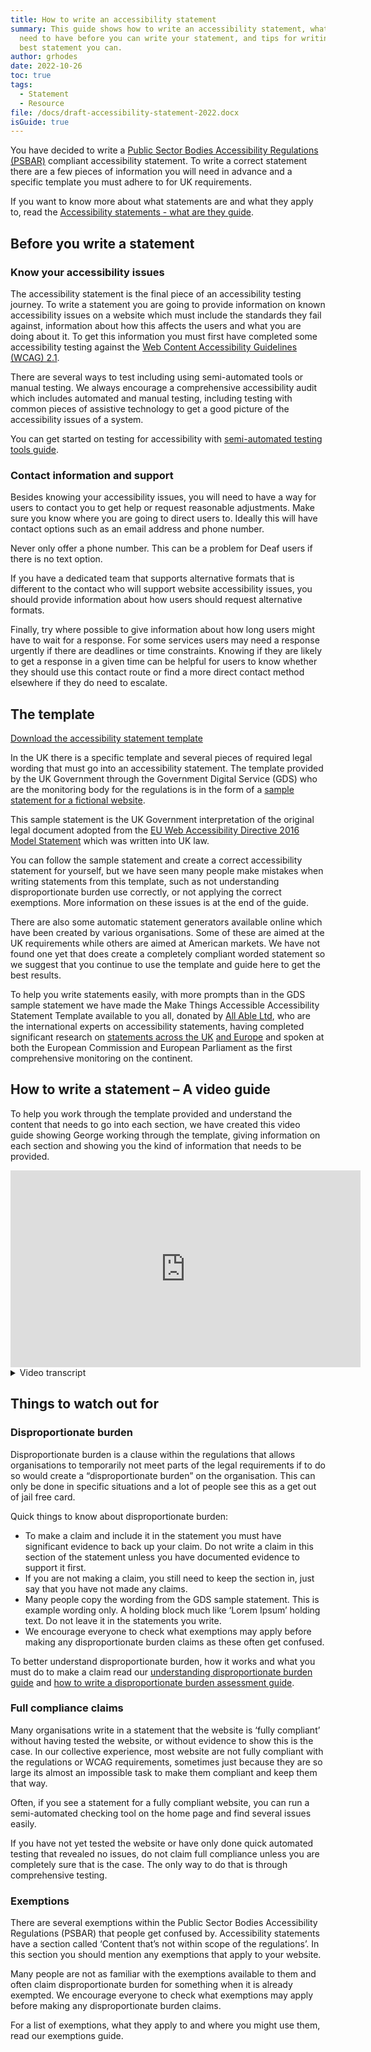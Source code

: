 ```yaml
---
title: How to write an accessibility statement
summary: This guide shows how to write an accessibility statement, what you will
  need to have before you can write your statement, and tips for writing the
  best statement you can.
author: grhodes
date: 2022-10-26
toc: true
tags:
  - Statement
  - Resource
file: /docs/draft-accessibility-statement-2022.docx
isGuide: true
---
```

You have decided to write a [Public Sector Bodies Accessibility Regulations (PSBAR)](https://www.makethingsaccessible.com/guides/what-are-the-public-sector-bodies-accessibility-regulations/) compliant accessibility statement. To write a correct statement there are a few pieces of information you will need in advance and a specific template you must adhere to for UK requirements.

If you want to know more about what statements are and what they apply to, read the [Accessibility statements - what are they guide](https://www.makethingsaccessible.com/guides/accessibility-statements-what-are-they/).

## Before you write a statement

### Know your accessibility issues

The accessibility statement is the final piece of an accessibility testing journey. To write a statement you are going to provide information on known accessibility issues on a website which must include the standards they fail against, information about how this affects the users and what you are doing about it. To get this information you must first have completed some accessibility testing against the [Web Content Accessibility Guidelines (WCAG) 2.1](https://www.w3.org/TR/WCAG21/).

There are several ways to test including using semi-automated tools or manual testing. We always encourage a comprehensive accessibility audit which includes automated and manual testing, including testing with common pieces of assistive technology to get a good picture of the accessibility issues of a system.

You can get started on testing for accessibility with [semi-automated testing tools guide](https://www.makethingsaccessible.com/guides/semi-automated-accessibility-testing-tools/).

### Contact information and support

Besides knowing your accessibility issues, you will need to have a way for users to contact you to get help or request reasonable adjustments. Make sure you know where you are going to direct users to. Ideally this will have contact options such as an email address and phone number.

<div class="callout__info"><span class="callout__icon"></span><span class="callout__text">Never only offer a phone number. This can be a problem for Deaf users if there is no text option.</span></div>

If you have a dedicated team that supports alternative formats that is different to the contact who will support website accessibility issues, you should provide information about how users should request alternative formats.

Finally, try where possible to give information about how long users might have to wait for a response. For some services users may need a response urgently if there are deadlines or time constraints. Knowing if they are likely to get a response in a given time can be helpful for users to know whether they should use this contact route or find a more direct contact method elsewhere if they do need to escalate.

## The template

[Download the accessibility statement template](/docs/draft-accessibility-statement-2022.docx)

In the UK there is a specific template and several pieces of required legal wording that must go into an accessibility statement. The template provided by the UK Government through the Government Digital Service (GDS) who are the monitoring body for the regulations is in the form of a [sample statement for a fictional website](https://www.gov.uk/government/publications/sample-accessibility-statement/sample-accessibility-statement-for-a-fictional-public-sector-website).

This sample statement is the UK Government interpretation of the original legal document adopted from the [EU Web Accessibility Directive 2016 Model Statement](https://www.legislation.gov.uk/eudn/2018/1523/2020-12-31) which was written into UK law.

You can follow the sample statement and create a correct accessibility statement for yourself, but we have seen many people make mistakes when writing statements from this template, such as not understanding disproportionate burden use correctly, or not applying the correct exemptions. More information on these issues is at the end of the guide.

There are also some automatic statement generators available online which have been created by various organisations. Some of these are aimed at the UK requirements while others are aimed at American markets. We have not found one yet that does create a completely compliant worded statement so we suggest that you continue to use the template and guide here to get the best results.

To help you write statements easily, with more prompts than in the GDS sample statement we have made the Make Things Accessible Accessibility Statement Template available to you all, donated by [All Able Ltd](https://www.allable.co.uk/), who are the international experts on accessibility statements, having completed significant research on [statements across the UK](https://www.allable.co.uk/research/accessibility-statements-v4) [and Europe](https://www.allable.co.uk/research/accessibility-statements-v3) and spoken at both the European Commission and European Parliament as the first comprehensive monitoring on the continent.

## How to write a statement – A video guide

To help you work through the template provided and understand the content that needs to go into each section, we have created this video guide showing George working through the template, giving information on each section and showing you the kind of information that needs to be provided.

<iframe width="560" height="315" src="https://www.youtube-nocookie.com/embed/LL-6q2AU8t4" title="YouTube video player" frameborder="0" allow="accelerometer; autoplay; clipboard-write; encrypted-media; gyroscope; picture-in-picture" allowfullscreen></iframe>

<details><summary>Video transcript</summary>Hi everyone, welcome to this introduction to accessibility statements including how to write an accessibility statement.
What I've got in front of me is the accessibility statement template that we're putting up on makethingsaccessible.com and this is the template that you can download from the how to write an accessibility statement guide.
It's based off the GDS sample template.
It conforms to the UK required standards and has all the required information and what we'd be doing today is we'll be going through and showing you how to fill this out, showing you some of the complexities with some of these sections, and a few things to watch out for.
Hopefully this will be a useful guide to you filling out your own accessibility statements.
So, let's dive into it.
This is the accessibility statement template.
As I've mentioned, we'll start from the top and do a little quick run through of the various sections explaining what they're for, and then I will go through again and show you how to fill out each section. 
We start off with a little introduction.
This just gives a flavour of what the statement applies to and who owns the website.
Then we come to a how accessible this website is section.
This is just a not required section, it's optional.
But it's part of the standard template, so we can keep it in and point below.
You can also provide additional extra information here if you've got further things that you want to say about the state of the website.
Then we've got the feedback and contact information.
Very important section that's there to let users know that if they do have a problem and they need to get in contact with somebody or if they need an alternative format, they can get that information here.
Then we come onto the reporting accessibility problems with this website.
This is a legally required section.
It's similar to the feedback bit but will also still need to remain.
The enforcement procedures, again, a legally required piece of information for anyone that's writing a Public Sector Bodies, (websites and mobile applications) Accessibility Regulations 2018 compliance statement.
And then we've got an optional section contacting us by phone or visiting us in person. 
If you do have a way for people to come and visit you physically or other phone options, you can always list them here as well.
Then we get into the real meat of the statement. 
So, we've got the technical information about this website accessibility section. 
This is a legally required statement that you are trying to make things as compliant as possible.
Compliance status identifies how compliant you are, and you pick one of the three options.
Non accessible content is the overarching heading to the following three subheading areas, of which we've got non-compliance with the accessibility regulations.
This is where your list the outcomes of any of your accessibility testing including any WCAG success criteria and failures you may have.
And then we've got the disproportionate burden sections.
So, this is where you will list any disproportionate burden claims that you are making or let people know that you're not making any claims.
Then the third of the three subsections we've got content that's not within scope of the accessibility regulations.
Now this is where you list all your exemptions, and we'll go through each one of these in just a moment.
And then finally, we have the preparation of this accessibility statement section.
This is another required thing where we say when the statement was prepared, when it was last reviewed, when the tests will last carried out, and some information about how those tests were carried out.
So, let's go through the template.
I'll walk you through it and a lot more detail and we can hopefully come out with a very compliantly worded accessibility statement.
So, let's pick a website, we'll say this is the accessibility statement for make things accessible.
This could be any website, so for whatever website you're writing this statement for that goes there again.
As we've mentioned in the guides before, try to make sure that you're writing really one statement per system, or one statement per website.
That's the best way to do it, to keep the issues kind of focused on the platform at hand.
So, first things first, we've got this introduction section.
Now there are two statements here that we have to keep in, two lines that have to stay there.
They're legally required.
And I've got a bit of an explanation just before that to explain that notes are surrounded by square brackets and this will help anyone identify where note requirements are still there, and obviously by the end we should have nothing left that includes this square brackets.
What I'm going to do is I'm going to remove those notes because we want to end up with a finalised statement, so this accessibility statement applies to, and then what we're going to put in here is we're going to put in the scope of the statement, e.g. the website or domain to which the statement applies.
So, we're going to take out that draft text.
Remember this is legally required.
And we're going to say this applies to www.MakeThingsAccessible.com.
So now we know this statement applies to this particular domain.
Next section, another note, use the section below to make a brief general statement about what the website allows disabled users to do.
If you're testing says one of the features below and not true, remove them.
So, this is about how accessible the website is, and we've also made the website text as simple as possible to understand, et cetera, et cetera.
This is from the sample statement, so we don't need that note as before.
This website is run by. 
In this case, it's not actually run by a public sector body, it's run by me, George Rhodes. 
However, in the event that you are writing your own accessibility statements, what you'll be putting in here is this website is run by the public sector body.
OK.
And this will be your organizational name, for example, the name of your university, the name of your college, your Council, or whichever other organization you are representing with this statement.
So, this website is run by public sector body.
We've also made the website text as simple as possible to understand.
AbilityNet has advice on making your device easier to use if you have a disability.
This goes to my computer my way, a very useful site that's always good to help direct users too if they do need some support.
So, we leave that in.
The next section how accessible this website is now this is a section that comes from the government template.
Normally it would have a little bit more information including bullet points that say you should be able to zoom.
You should be able to do this, that and the other.
Of course you should, it's the legal requirement. 
However, we're kind of duplicating that information further down where we go into detail about what the problems are.
So, what I prefer to do is leave this with just a bit of text to say we know that some parts of the website are not fully accessible, in the event that you do have some issues, you can see a full list of any issues we currently know about in the non-accessible content section of this statement.
So that's further down.
What I would also add in here, which you can do is if you've got something going on like you're building a new website, a new version of the current website or anything else that kind of shows what's happening in terms of accessibility of the website at the moment you can add it in here, give people some additional updates or instructions if required to give a bit more of a summary.
Then, coming onto the feedback and contact Information section now once again this is a legally required section, so you cannot remove it.
I would also suggest that you keep these contacts sections both the feedback and the reporting sections where they're supposed to be here.
Don't play around with the orders of sections from the template, just keep it as is. I know we all want to kind of direct people to resolving problems themselves or online contact routes before we give them the option to ring somebody up or also go and make a complaint or ask for enforcement against us, so some people put these further down at the end of the statement.
Don't do that.
It's much more straightforward just to have the contact information there, because if they do really seriously need it, they are going to find it.
We might as well make it front and centre and give people the support that they need as quickly as possible.
So, feedback and contact information is a legally required section, but you don't necessarily have to use this wording, so you can change the wording on this one.
But I would encourage you to try and give as many different options as possible in terms of contacts routes.
So, e-mail, phone number, any other contact details because it's always good to give people the options.
If we just do a phone number then it can be no good for deaf users.
If there's no text-based contact option, so an e-mail alone is OK.
But if you've got other options then definitely try to add in more options.
So, this should also cover your requirement for if people need alternative formats, here's a good route to go and ask for those.
So, we're going to remove some of these comments if you need information on the website in a different format like accessible PDF, large print, easy read, audio recordings or Braille.
This is who you contact now for our one. 
It's going to be the e-mail info@makethingsaccessible.com.
OK, so info@makethingsaccessible.com we're going to link that and that's obviously going to be through to the e-mail address.
We don't have a phone number or any other contact details for make things accessible, but if you did for your one, please add in as many contact routes as possible.
If you've got a different person that would deal with website complaints versus someone that would deal with alternative format requests separate them out, give different contact details as much as is useful.
It's also a good idea to add in a time frame for when people can expect a response.
So, whether that's two days, five days, whatever it is, as long as you let people know that can be really useful if someone in a bit of a rush to get some information about your service and the number of days is going to be a longer than what they need, then they might realize, OK I can put a request in here, but it's not going to come back for a few days.
I'll go and find a more direct or urgent route to get this this information together, so we'll consider your request and get back to you in let's say 5 days, we'll say 5.
Cool.
OK, so we've now got the headings right the intro's right.
How accessible the website is just the standard text that we're keeping there.
Feedback and contact information has the e-mail address and the number of days we're expecting a response.
Next is the reporting accessibility problems with this website.
Now this section is legally required.
Don't remove it and try to keep this as close to this as possible.
So, we're always looking to improve the accessibility of this website.
If you find any problems not listed on this page or think we're not meeting accessibility requirements, contact…
And then this should be how you provide details of how to report these issues to your organization and contact details for the unit or personal responsible for dealing with these reports.
Quite often, especially for small websites or small teams, this is going to be the same as the feedback and contact information.
So, in this case it is info@makethingsaccessible.com.
So that is once again going to be the same, the same e-mail address.
However, if you had larger organizations and different groups would deal with different things, this might be your digital accessibility team address.
This might be a product team address.
Although yes, many a time, it might be that the reporting information and the feedback information are the same, both of these sections are independently legally required, so we do suggest to have a compliantly worded statement that you do keep both of those in the statement.
You don't get rid of either of them.
They are both required.
And then underneath the reporting accessibility problems with this website section, we have a little link here, read tips on contacting organizations about inaccessible websites.
This is a useful thing that we put in a long time ago just to help people get a little bit more information on how to complain about accessibility problems.
This takes you off to W3 to get some more advice.
Next is the enforcement procedure section.
So once again, this is a legally required section and the government sample statement will give you some information on this.
And we've got both options for those who are in Great Britain and those who are in Northern Ireland.
Now what you'll do is you will pick whichever one of these is most applicable to you.
So, if you're in Great Britain you will be picking the first one because you'll be under the enforcement of the Equality and Human Rights Commission.
But if you're in Northern Ireland, you will be under the enforcement of the Equalities Commission for Northern Ireland.
If you are a UK spanning authority or organization in any respect, you will want both so you can keep both in, or you can delete one or the other that's absolutely fine.
What we're going to do just for this example because I'm based in England.
I will be picking the Equality and Human Rights Commission section.
However, if anything's going kind of broad, then we will obviously be picking both or if it's in Northern Ireland specifically we'd pick the Northern Ireland one.
Next one is contacting us by phone or visiting us in person.
Now, I said this was an optional one.
You can add further information here if you want to give directions on how to get to offices or what facilities offices have if someone does come to visit you in person.
This can be good for, places like universities that might have IT drop in desks or any other organizations where you may have in person visitation, and someone might ask about accessibility issues with this service or in general.
However, make things accessible does not have any physical premises that anyone can come and say hello to us at.
So, we're going to take that out as it was optional and we're going to move on to the technical compliance sections.
Technical information about this website accessibility.
This section is also legally required, and this is where you make a committal statement to say that you're committed to making the website accessible in accordance with the regulations.
So, name of organization, we chose public sector body.
Is committed to making its website accessible in accordance with the Public Sector Bodies (Websites and Mobile applications) (No.2) Accessibility Regulations 2018.
That's all you have to do.
Just put in your name.
It's a required statement to identify legally, that you are committing to compliance with the law.
That's all you need there. 
The next one is the compliance status section.
Now this is another easy one, but can trip some people up.
What we've got is we've got three options here, so we've got this website is fully compliant, partially compliant, and not compliant.
Now, with each one of these, all you have to do is pick the one that most applies to your website, and then pick whether it's non-compliances, exemptions or non-compliances and exemptions.
For the partially compliant or not compliant options, now just a little bit of wording difference here.
You can see the partially compliant says due to the non-compliances et cetera, whereas the non-compliant one separates it out into two sentences, so it's a full stop and then the non-compliances or exemptions, et cetera are listed below.
So, there is a tiny little bit of wording difference there, so make sure you pick the right one.
It's not the biggest deal, but just for completeness you will want to pick due to for the partial or separate sentence for the not compliant.
Now what we've got is we've got fully compliant, partially compliant, and not compliant.
Fully compliant should be relatively self-explanatory.
It's if you've got no issues whatsoever.
Remember, this is saying fully compliant with the web content accessibility guidelines, not the regulations.
Now that's an important point because you might be fully compliant with the regulations in terms of, all of your content that's in scope of the regulations is accessible, but you have some non-accessible content that is out of scope of the regulations.
Now that is different to being completely WCAG compliant.
OK.
So, in here you're saying that the website is fully compliant with WCAG not with the regulations.
So, remember as far as the wording goes, if you have some content that's outside the scope of the regulations, but otherwise everything else is fully accessible, you'll still want to say that this website is partially compliant due to the exemptions listed below.
OK, so we're saying fully compliant with WCAG or if you've got any issues, disproportionate burden claims or exemptions, we're going to say partially compliant or not compliant, but we'll clarify what it's for.
So, in this case, we're going to say for this example that there are some issues.
So, we know we're not going to be fully compliant.
Then it's a debate as to whether we are partially compliant or not compliant.
Now the way we normally judge this is how severe the issues are, and this is this is up for a bit of bit of debate.
But what we try to say is you are partially compliant if you have any medium or low impact issues which will affect the user journeys.
So, things like colour contrast might not be as good as it needs to be or other relatively minor issues that allow a user to continue to navigate the service or can make their own adjustments, so might be able to apply their own colour filters etcetera that will allow them to continue their journeys.
Not compliant is if you have more serious issues so critical or high issues, this could be something like a form does not work with keyboard controls or there's no focus indication on a page, or none of the buttons have correct names or identify themselves correctly.
Many of these things have more significant impacts on user's ability to navigate and interact with the website, so if we've got more serious issues, we'll probably say not compliant over partially compliant.
But again, it's judgment call and there is information on MakeThingsAccessible.com to help you better understand the way in which we bracket our issue category criteria.
So, we break it down into critical high, medium, low and advisory and that can help you make a decision as to whether you feel that you're partially compliant or not compliant.
Either way, you've got some issues and we'll go through, and we'll list some of those out.
So, in this example, we're going to pick partially compliant.
As you can see here, we've got some notes to just explain what you need to do and to delete the options that don't apply.
So, we've done that.
We don't need that long note at the beginning there.
So, what we've got is this website is partially compliant with the web content accessibility guidelines version 2.1 double A standard, due to and then we've got an insert one of the following the non-compliances.
The exemptions or the non-compliances and exemptions.
Now because I want to show you examples of both, we're going to pick the non-compliances and exemptions listed below.
We're going to remove the other options in there and we're going to leave ourselves with the final statement of this website is partially compliant with the web content accessibility guidelines version 2.1 double A standard due to the non-compliances and exemptions listed below.
If you've got both, you do need to list both the non-compliances and exemptions.
So now we come onto those subsections.
What we've got is we've got the overarching heading of non-accessible content and then we've got non compliances, disproportionate burden, and content that's not within scope.
Now it's very important here that if you've got one section, say for example we only had some non-compliances, but we're not claiming any exemptions and we're not claiming any disproportionate burdens, we still have to have all three sections.
We still have to have all three of the subsections, it's just in the ones where we don't have anything to say what we're going to do is we're going to say that we're not claiming disproportionate burden or we're not claiming any exemptions.
But you do if you have one, you have to have all three, OK?
You can't delete the subsections out if you've got some of them.
So, I'll show you what I mean.
Non accessible content, yes, we don't need that note.
And then we've got non-compliance.
Now we're going to say, OK, we've got some issues, fantastic, haven't got disproportionate burden.
What you can't do is you can't delete that whole thing out.
You don't want to do that.
What you want to do is you want to say at this time we've not made any disproportionate burden claims which is exactly what I'm going to do.
We will cover disproportionate burden in other videos to go through a little bit more what evidence you need to make disproportionate burden claims, but you have to have evidence to support disproportionate burden claims.
Now we'll come back on to that in a second.
Let's continue to move through this in a logical order.
So, as I've said, you can't delete any of the subsections.
Let's go through what each of those subsections are.
First one is non-compliances with the accessibility regulations.
Now this section is where you list all of your known accessibility problems that fall within the WCAG success criteria.
So, we've got some example content here. I've put a few issues together just to show you how you might want to go about structuring them and a little bit of a formula here, so we'll go through.
When you're listing your issues, what you want to do is you want to list each issue.
Give an idea of where it is, who it's affecting, what kind of user groups it's affecting, what the impact is, what the WCAG success criteria is, and then what you're doing about it when you think it might be fixed.
So, let's take a look at a couple of these examples.
So, what we've got is we've got skip to content across all pages of the website, does not move the user to the main content of the page.
Basically, it's a broken skip to content link.
This is not a serious issue as there are only three moves between the skip to content button and the main content in the example that we've given.
So, what we're saying there is that's a relatively minor issue because it's three additional tab moves to get to the main content, so the skip to content is only saving that user a couple of seconds.
Now if we had a mega menu or nested large menus, this might be a more serious issue because without options to skip a user forward or bypass some of those navigational blocks, it would be a very long, arduous journey for a user to get through. If that was the case and it was a more serious issue, we would reflect that here and we'd say this is a big problem because it's got a mega menu and therefore, this is causing the users a lot of delay.
So, what we said is we've said it's a not a serious issue because it's only this very small impact.
So now that the user knows what the problem is, what the impact is, which is they've got tab just a couple more tabs.
Then we're identifying what were tags success criteria this fails against.
So, in this case it fails the WCAG success criteria 2.4.1 Bypass Blocks which is an A success criteria.
And what we have said in letting people know about what we're doing is we have a ticket raised for this issue and expect to fix to be deployed in the upcoming October 2020 update.
OK.
So that's about what you need to say for a singular issue, let's take a look at another one.
We know that the continue button on pages within any given form journey shall we say.
So, say this is our complaints journey, we know that the continue button on pages within the complaints journey are not very clear when focused on keyboard.
OK, so we know that this is a keyboard focus issue.
Now, the reason why we've only said this much is because what we would want to flag up with you in this example is to say, perhaps a little bit more is this that there's no focus indication whatsoever?
Is this because there's a small contrast issue?
Is it because there is a line surrounding it, but it's only a single pixel width line and so it's not very clearly visible, even though it does make contrast requirements?
We would encourage people to give it a little bit more information so that users know which groups it might be impacting.
Now, because this is a focused visibility issue and again, we could say more on this. We said that this fails WCAG 1.4.11 Non-text contrast.
So, we know that this is going to be an issue that it doesn't need the three to one contrast requirements, and 2.4.7 Focus Visible.
So, we also know in there that we're going to have other significant focus visibility problems, not just that it doesn't meet contrast, but it is there.
So, we know that that's going to be quite complex issue. We might want to give more of a description there.
This issue or this error has been raised with the developer and is included on our production roadmap.
We do not yet have a date for when this will be fixed.
Now, this is not preferable.
You know, we would like to say if possible, when we think it is going to be fixed.
Remember to put in dates that are actually in the future.
We've included an October 2020 date in here so that nobody just leaves this copied in.
But if you don't know the dates, if it is going to be on a supplier’s road map and you don't have a date for it yet, let people know that you don't have a date for it yet and say what you're going to try and do about alternatives for this in the meantime, if possible.
Then we've got a final one here where we know this is a problem and what we've also given is as an alternative you can e-mail us directly at blah blah blah while we work on fixing this issue.
So, in this we've given the example of exampleservice@example.co.uk.
So, if you do have problems, you can also let people know about the alternative routes that you've set up.
So, if there is an e-mail address, let them know.
If there is some other route, let them know as well.
Just to recap on a very succinct explanation of the bits that you want to put in when listing accessibility issues in this section.
Remember we're in the non-compliance for the Accessibility Regulation section.
What you want to say is this thing is broken.
Here is where it is broken.
So, what pages it's on, what journeys it's on if you know that.
This is the kind of effect it might have on you as a user.
This is what WCAG point it fails against and here is what you can do instead, and what we're doing to fix the problem.
So, all very useful stuff.
One of the other things I will say because large websites tend to have many, many issues with them.
If you find yourself writing 2-3 pages of issues as we go down, it can become harder to navigate, especially with each one of these being a paragraph to themselves. What you can always do to try and make that a little bit more ‘easy to understand’ is we can always say, right, so, for these three issues here we're going to turn them into a list.
So now each one of those will be a list item, and for users to navigate, it will say this is a list of three items, so they get to know how many issues we've got.
The other thing you can always do is while this is a heading three, you can add in further subheadings, so we might say that we've got navigation issues, OK, and we'll say that that's a heading 4.
We might say that the focus indication issue, although not to do with navigation, is to do with visual appearance.
So, we might say that as a as another issue.
So we'll say that as a heading 4.
We might say there are content issues in which we might write further ones.
Remember again, just while I'm here, not lists of single items.
So, try and keep them to multiple item lists as well.
We always want to avoid single item lists, so content issues we're going to make that a heading 4.
Add an, well, start a new list, and then what we're going to say here is some content includes headings which are visually styled to be headings but not programmatically tagged as headings.
For example, some of our news articles do not contain a correct heading structure.
OK, so, what we're doing is we're letting people know that we've got a problem with some of our headings.
So, they look like headings, but they haven't been styled as headings, so they won't be navigable properly.
They won't appear in a headings list.
We know that this is appearing on some of the news articles.
This fails WCAG 1.3.1 Info and Relationships, and we might say we are undertaking a review of our news article content and updating news articles with this issue before the end of December 2022.
OK.
So, we might say something like that which would be a succinct description.
If we wanted to provide a little bit more information you can go into more detail but for longer lists, these become quite long, so try and be as succinct as possible. 
So now we've got some non-compliances.
We've listed out our issues.
We've listed out our WCAG success criteria.
We're going to remove that little prompt just to remind you.
I also always like to include this little section at the end to say if you find an issue that we have yet to identify, please contact us using one of the routes described in the reporting accessibility problems with this website section of this statement, because we may have missed something new things are appearing all the time.
It's always good just to let people know if they find something you have not listed to let you know so that you can add it to the list.
Alternatively, if you have claimed disproportionate burden or have some exemptions, but you don't have any issues, you don't have any non-compliances otherwise, you can always use this sample piece of text which says we've not identified any areas of the website that are not compliant with the regulations and are not otherwise covered by exemptions.
If you find an issue that we have yet to identify, please contact us using one of the routes described in the report accessibility problems bit, so once again it's a little bit of a repeat of that section above but also with the we haven't got anything in this section bit right now.
But we have listed some issues so what we're going to do is we're going to take that out.
Now we come onto disproportionate burden. Now the one main thing I would say when filling out a disproportionate burden section of a statement.
If you're using this template, the default text I've left in is at this time we have not made any disproportionate burden claims.
If you're going to use the government template, in that sample statement there is holding text in the disproportionate burden section and it says things about skip to content, some labels, and orientation.
That text is very specific and it is holding text.
It is an example.
It is not to be used as just generic text, you cannot claim it.
So please, if you see that and you're using that as a template, remove that because I read a lot of accessibility statements and many people leave the example text in the disproportionate burden claim because they think if the government have put that in, then that seems like a legitimate claim and we'll make that same claim. 
No.
To make a disproportionate burden claim, you have to have really significant evidence to show that you have worked out that this is going to have a significant cost.
It's not going to make a massive difference to disabled user groups and several other things.
You have to have some evidence to support that.
If I see that you have copy and pasted the text directly from the sample statement, it's almost a given that you haven’t actually provided evidence for that claim and you haven't filled this this statement out correctly, and I see quite a lot of them.
So please, one thing I would ask of everyone is if you're going to use the sample statement template from the government, please clear out the disproportionate burden section and just say at this time we've not made any disproportionate burden claims, only replace it once you have genuinely thought about what claim you're going make, you've double checked it's not already an exemption, which is another thing that a lot of people do.
They claim for things that are already exemptions, so you don't have to.
You've checked you've got your evidence together, and then you can put something in the statement to say we've claimed disproportionate burden for this thing, and that is what the example text within the sample statement is showing you.
The sample statement from the government, that's what that's showing you is once you are ready to make a claim, this is about as much information as you should put in to say here's what we're claiming for, here's the specific thing, we've done an assessment, and its disproportionate burden because of these reasons.
That's what the government statement is trying to show you.
Not saying that the things in the statement are actually a sensible or legitimate claim to make.
So, please do not copy paste the content from the government sample statement.
On to the final subsection, content that's not within scope of the accessibility regulations.
Now this is another important section here.
Once again, you have to have this if you've got the other two.
And what we do here is we're going to list any of the exemptions that may be affecting our website.
Now what I've done is I've included some sample text to get you started on each of the main regulations, which you're likely to be claiming, but obviously you will want to fully replace these with specific text about your own content and about your own website or system.
So, let's take a look at each one in turn.
The first one, we're going have a look at is PDFs and other documents.
Now this is more for older documents.
This falls within the office file formats and PDF's, etcetera.
Various documents that are older.
So, we're talking pre regulations and these may not necessarily need to be made accessible.
However, anything that is used for what is called an active administrative journey, so these might be important forms that you are expecting people to download and fill out, or be able to interact with, and then send back to you anything like that because it's part of an active journey.
It's something that people have to fill out and something people have to interact with rather than just for information.
Those do have to be made accessible, even if they're pre-registration.
So, what we've got here is we might have a load of old documents, meeting minutes from a particular executive board or Council meetings or something there for information and nobody really looks at them and they're pre-regulations so we don't have to make them accessible.
However, if somebody asks for one of these specifically, and they ask for an alternative format, they ask for a reasonable adjustment.
You will obviously be required to provide it for that specific thing, so this becomes a “we'll fix it on request” rather than “we'll proactively go back through all the documentation”, back 5-10 years kind of thing.
So, PDF's and other documents.
We've got some stuff here.
Only if it's for essential stuff.
And remember, this is older documents pre regulations now because make things accessible got set up after the regulations came into effect, I can't claim any of this because all of our documents are going to be put up new.
So, everything must be accessible.
So, I'm not going say that.
But for larger websites you might want to use it but eventually that one will become less relevant.
The next one up is third party content.
Now, you may include third party content onto your website.
This might be in the form of user comments as part of a forum.
This might be documentation that you have to publish legally for other reasons.
It might be provided to you by a national regulatory body or a government department and because they've sent it to you and it's locked and it has to be that way for their other legal requirements there's little you can do about it.
You can try and offer alternatives, but there might be content that's completely outside of your control and you cannot change it.
If you want to know a little bit more about third party content responsibility, we have guides up on MakeThingsAccessible.com which can take you through the five key questions of working out whether you may have responsibility for certain types of third-party content, but it's a useful exemption to be aware of.
Now once again we're not going to…
The problem is I'm not going to have any of these on here because we're making the website accessible from the beginning, so I'm not claiming any exemptions, but just for this example, say we're going to be piping in some third-party content from outside sources that we've got no control over, but it's vitally important that we do so.
So, we're going to claim an exemption for that. So, we'll leave the third-party content exemption there.
The next thing is video content.
Now you're probably watching this on MakeThingsAccessible.com so this is a…
This would be a video up there, however, because it's after 23rd of September 2020 it would be required that we do have accessible alternatives available for this video, such as captioning and a transcript.
Audio descriptions as well, but because this is a talking head video and I hope I've done a good job of narrating what's going on, audio descriptions may not be necessary as a separate audio described version.
But we might include some video content that was published pre-September 2020 as useful references or embeds onto the website.
So, what I'm going to say is that we don't plan to add captions to live video streams because live video is exempt.
Now that is a separate one, and we're not going to do live video.
So, we're going to remove that.
But I am going to say we do have some existing pre-recorded video content that was published before 23rd of September 2020.
This content is also exempt from regulations.
Don't need to say also.
So, this content is exempt from the regulations and all new video content we produce will have appropriate captions, audio descriptions and transcripts as necessary.
So, we're going to say that one that's all good.
Then we've got three more just to take a quick look through.
Online maps, so maps, as long as they're not used for navigational purposes, this could be a map like a Google map, an interactive map on your website.
This could be a picture of a map of a physical space, or a geographical area.
Or it could be a document with a map in for example, say a planning document which has information about the layout of a house or building whatever is being requested for planning permission but it's not used for navigational purposes, so whatever the format the online map comes in, whether it's an interactive map, a picture or a document is still counts as an online map.
Now, they're not required to be accessible because it's almost impossible to kind of provide that guidance.
But what we should be doing is we should be providing alternatives. 
So, if we've got information about a about a planning application, many planning services already offer the option for users to come in and speak to somebody and ask questions about the planning process or a particular planning application to their hearts content.
So, what we do is we might claim an exemption because of some online maps we've got, but we talk about the accessible alternatives to say you can contact these people, we can give you a description.
We can talk you through it. We can answer any questions and we put that both here in the accessibility statement and next to the maps wherever they appear.
For navigational purposes.
So, say you've got a map showing how to get to your offices.
You're not going be able to make that map accessible most likely, but what you can do is once again provide more clear, accessible alternatives.
So, you might provide a full postal address so that someone can put it into a sat NAV.
You might provide a What 3 Words coordinate.
You might provide direction instructions from the nearest train station or bus stop to help people navigate to your offices, to your campus, wherever it happens to be.
So, online maps are a problem.
You can claim an exemption for them, but the important thing is you should be saying about the accessible alternatives you'll be putting in place.
Once again in a very similar vein to what we had about some of the older PDFs, archive content.
Now this is content that's specifically badged as archives, so this might be an archive of old news articles, an archive of you know, financial reports going back ten years for various reasons.
Archives are exempt.
They have to be clearly badged “It's going to have to be an archive”.
If you update them at any point and you do kind of significant upgrades, then you may be required to further adjust them, but for certain pieces of archive content, you do have an exemption. 
Now we don't have any archive content on MakeThingsAccessible.com, so I'm going to remove that and then the final one is quite easy.
There are some timeline-based exemptions for internal systems, so anything prior to September 2019, that is an internal facing system, so, this might be your intranet, this might be staff only systems such as self-service for booking annual leave and things like that.
Anything like that there's requirements for it to be substantially revised post September 2019 to be in scope of the regulations and you have to make sure that it does comply.
Now, we don't need to claim this for MakeThingsAccessible.com, but if you're going to write… If you've got internal systems, I would write an accessibility statement anyway and include this additional line “We have chosen to produce this accessibility statement in advance of the substantial revision, to support our users and our requirement under the Equality Act 2010 and the public sector equality duty.”
Many of us still have a requirement to make things proactively accessible under the Equality Act and the public sector equality duty.
So, it's still a good idea to write a statement, point out that there's an internal systems exemption in this section, but say we're doing it anyway because it's good practice.
Now that's the final exemption I'm going to walk you through. 
Once again, like with the other sections, I've got a bit of example text here that you can use if you have no exemptions that you're going to be claiming.
To say, “at this time we've not identified any content that is not within scope of the accessibility regulations.”
So, you can say that if you need to instead of, all of the others.
And then we come onto the final section.
So, the final section is preparation of this accessibility statement.
This is a legally required section once again.
So, you have to have this in it has to be in this kind of format and you have to give further information about how this statement was prepared and how we kind of got to these results.
So, this statement was prepared on, what's the date today?
The date today is the 26th October 2022.
It was last reviewed on and what we'd say is when we published this statement, we're going to say that it was published on the 26th October 2022.
What you'll leave when you update the statement periodically as you leave it up on the website, you'll leave “the statement was prepared on the 26th of October 2022”, as the original date for when it first was added.
It was last reviewed on, and then you'll update this state every time you review it so people can see when it came in and when the last change was.
This is the website was last tested on.
What you will do is you will put in here the date that you received any auditing report or when you completed your testing and when you finalised your reports or when you last did your semi-automated test run.
And this website was last tested on once again 26th of October 2022.
The test was carried out by.
Now, what you're going to do here is you're going to add in a little bit of information about who did the testing and what you did for the testing.
So, the test was carried out by…
You could say you did your own testing.
You can say this was carried out by an internal team.
You could say it was done by a third-party auditing company or whoever.
But whatever you do, you've got to put that in here.
So, this test was carried out, let's say, internally by Make Things Accessible digital accessibility staff.
So, you might have a team for this.
You might have an individual.
You don't need to name them specifically, but you can say this team or this role or responsibility, they last completed the testing.
So, the test was carried out by or carried out internally.
Here we are.
Alternatively, you might say the tester was carried out by All Able limited or anybody else who's doing your report for you.
But in this case, we've said it's carried out internally by staff.
Testing included a mix of manual and semi-automated tool testing including testing with common assistive technology and browser pairings.
So, you want to say a little bit about what you did for the tests.
GDS will ask you about this.
So, they will say, how did you test it?
And you might say, well, we used these automated tools, and someone checked in with the screen reader, and went through it with keyboard, and did all the colour contrast checking manually, and various other bits and pieces.
Now, what you want to say is just to summarize, we did a range of manual checks and semi-automated tool testing.
You could list what tools you used if you really wanted to, but this is fine enough and it's always good to point out if you have indeed tested with common assistive technology and browser pairings if you're if you're going kind of that extra step and that is the completion of an accessibility statement.
This with the removal of the bits that I've just used as example, would be ready for publishing.
So, as a quick recap and run through, we've done the introduction and who this applies to.
We've provided feedback addresses how long it's going to take to get feedback.
We've provided addresses for reporting accessibility problems.
We've picked the enforcement procedure paragraph that applies to us.
We've put our name in the technical information about this website’s accessibility section where all we have to do is just add our name.
For compliance status we've picked, whether we're fully partially or not compliant and chosen whether it's because of non-compliances, exemptions, or both.
Then we filled out the non-accessible content section and each of the three subsections which we have to keep.
So, we've got the non-compliance with accessibility regulations where we've listed our issues and the WCAG success criteria they fail against, and we've split those out to kind of give it a bit more when navigational structure if we've got a lot of issues.
For disproportionate burden, we haven't made any claims and I've given you a little bit of advice on why you need to be very careful with that one, so please make sure you have evidence to support a claim before you put anything in that section.
Content that's not within scope.
We've gone through all of the exemptions that might apply to us.
We've had to think about it, and we've picked the ones that apply and what we would do is we'd go through and make sure that all of that text is applicable to our specific situation with the given website that we're writing the statement for.
And then we finished it all off by filling out the preparation of this accessibility statement where you can see when it was prepared, when it was last reviewed, when it was last tested, who carried out the testing, and finally what that testing entailed.
And that's it.
That's all you need to do to write a PSBAR compliant accessibility statement.
Obviously, you can go above and beyond.
You can add more information in, more support for users, more tools and pieces of assistive technology that they may consider to help interact with your website better.
You might provide more information about how to get support, some of your disability support options.
You might go into more detail about the types of issues and when you're getting fixed you could talk a little bit more about the road map that you're taking to improve the accessibility of this website or system.
There's always ways to go above and beyond, and if you want to look at more information on going above and beyond an accessibility statements, I would suggest going to textBox Digital.
The textBox Digital website, which is where the ASPIRE accessibility statement accreditation process is hosted and that can give you more information on how to really hit what a really good accessibility statement looks like that goes above and beyond legal compliance and helps you improve the content that you're providing for your users.
And also through ASPIRE you can pay, get checked and tested, and get a little badge to say how good your accessibility statement is if you really did want to go for those next steps.
But what we have covered in this video is how to make a legally compliantly worded accessibility statement in accordance with the public sector bodies accessibility regulations.
So, I've shown you how to fill out all of the bits that are legally required and what you need to say to meet your obligations.
Any further questions, you can always contact us either through the make things accessible website on info@makethingsaccessible.com or you can get us directly at info@allable.co.uk.
Thanks for listening.</details>

## Things to watch out for

### Disproportionate burden

Disproportionate burden is a clause within the regulations that allows organisations to temporarily not meet parts of the legal requirements if to do so would create a “disproportionate burden” on the organisation. This can only be done in specific situations and a lot of people see this as a get out of jail free card.

Quick things to know about disproportionate burden:

* To make a claim and include it in the statement you must have significant evidence to back up your claim. Do not write a claim in this section of the statement unless you have documented evidence to support it first.
* If you are not making a claim, you still need to keep the section in, just say that you have not made any claims.
* Many people copy the wording from the GDS sample statement. This is example wording only. A holding block much like ‘Lorem Ipsum’ holding text. Do not leave it in the statements you write.
* We encourage everyone to check what exemptions may apply before making any disproportionate burden claims as these often get confused.

To better understand disproportionate burden, how it works and what you must do to make a claim read our [understanding disproportionate burden guide](https://www.makethingsaccessible.com/guides/understanding-disproportionate-burden/) and [how to write a disproportionate burden assessment guide](https://www.makethingsaccessible.com/guides/how-to-write-a-disproportionate-burden-assessment/).

### Full compliance claims

Many organisations write in a statement that the website is ‘fully compliant’ without having tested the website, or without evidence to show this is the case. In our collective experience, most website are not fully compliant with the regulations or WCAG requirements, sometimes just because they are so large its almost an impossible task to make them compliant and keep them that way.

Often, if you see a statement for a fully compliant website, you can run a semi-automated checking tool on the home page and find several issues easily.

<div class="callout__info"><span class="callout__icon"></span><span class="callout__text">If you have not yet tested the website or have only done quick automated testing that revealed no issues, do not claim full compliance unless you are completely sure that is the case. The only way to do that is through comprehensive testing.</span></div>

### Exemptions

There are several exemptions within the Public Sector Bodies Accessibility Regulations (PSBAR) that people get confused by. Accessibility statements have a section called ‘Content that’s not within scope of the regulations’. In this section you should mention any exemptions that apply to your website.

Many people are not as familiar with the exemptions available to them and often claim disproportionate burden for something when it is already exempted. We encourage everyone to check what exemptions may apply before making any disproportionate burden claims.

For a list of exemptions, what they apply to and where you might use them, read our exemptions guide.
